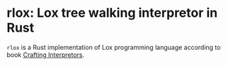 # rlox: Lox tree walking interpretor in Rust
`rlox` is a Rust implementation of Lox programming language according to book [Crafting Interpretors](https://craftinginterpreters.com/).